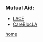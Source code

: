 ### Mutual Aid: 
+ [LACF](https://linktr.ee/lacommunityfridge)
+ [CareBlocLA](https://www.instagram.com/careblocla/)

[home](/)

